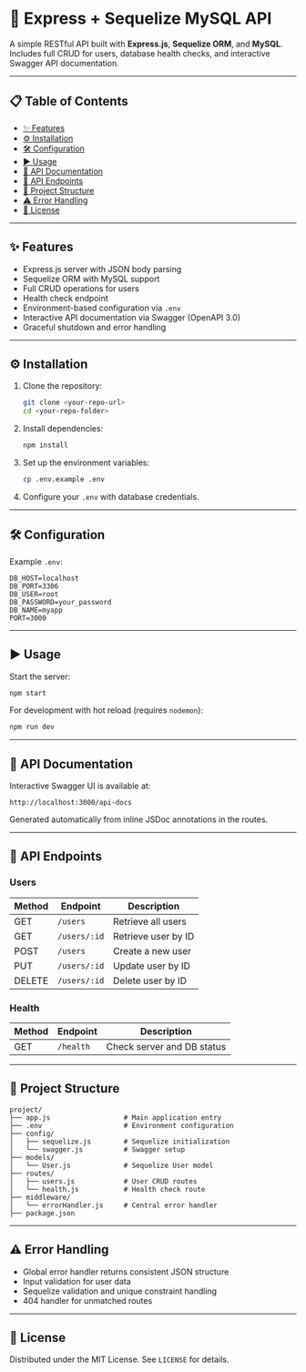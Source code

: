 # 🚀 Express + Sequelize MySQL API

A simple RESTful API built with **Express.js**, **Sequelize ORM**, and **MySQL**. Includes full CRUD for users, database health checks, and interactive Swagger API documentation.

---

## 📋 Table of Contents

* [✨ Features](#-features)
* [⚙️ Installation](#-installation)
* [🛠️ Configuration](#-configuration)
* [▶️ Usage](#-usage)
* [📄 API Documentation](#-api-documentation)
* [📡 API Endpoints](#-api-endpoints)
* [📁 Project Structure](#-project-structure)
* [⚠️ Error Handling](#-error-handling)
* [📄 License](#-license)

---

## ✨ Features

* Express.js server with JSON body parsing
* Sequelize ORM with MySQL support
* Full CRUD operations for users
* Health check endpoint
* Environment-based configuration via `.env`
* Interactive API documentation via Swagger (OpenAPI 3.0)
* Graceful shutdown and error handling

---

## ⚙️ Installation

1. Clone the repository:

   ```bash
   git clone <your-repo-url>
   cd <your-repo-folder>
   ```

2. Install dependencies:

   ```bash
   npm install
   ```

3. Set up the environment variables:

   ```bash
   cp .env.example .env
   ```

4. Configure your `.env` with database credentials.

---

## 🛠️ Configuration

Example `.env`:

```env
DB_HOST=localhost
DB_PORT=3306
DB_USER=root
DB_PASSWORD=your_password
DB_NAME=myapp
PORT=3000
```

---

## ▶️ Usage

Start the server:

```bash
npm start
```

For development with hot reload (requires `nodemon`):

```bash
npm run dev
```

---

## 📄 API Documentation

Interactive Swagger UI is available at:

```
http://localhost:3000/api-docs
```

Generated automatically from inline JSDoc annotations in the routes.

---

## 📡 API Endpoints

### Users

| Method | Endpoint     | Description         |
| ------ | ------------ | ------------------- |
| GET    | `/users`     | Retrieve all users  |
| GET    | `/users/:id` | Retrieve user by ID |
| POST   | `/users`     | Create a new user   |
| PUT    | `/users/:id` | Update user by ID   |
| DELETE | `/users/:id` | Delete user by ID   |

### Health

| Method | Endpoint  | Description                |
| ------ | --------- | -------------------------- |
| GET    | `/health` | Check server and DB status |

---

## 📁 Project Structure

```
project/
├── app.js                  # Main application entry
├── .env                    # Environment configuration
├── config/
│   ├── sequelize.js        # Sequelize initialization
│   └── swagger.js          # Swagger setup
├── models/
│   └── User.js             # Sequelize User model
├── routes/
│   ├── users.js            # User CRUD routes
│   └── health.js           # Health check route
├── middleware/
│   └── errorHandler.js     # Central error handler
├── package.json
```

---

## ⚠️ Error Handling

* Global error handler returns consistent JSON structure
* Input validation for user data
* Sequelize validation and unique constraint handling
* 404 handler for unmatched routes

---

## 📄 License

Distributed under the MIT License. See `LICENSE` for details.